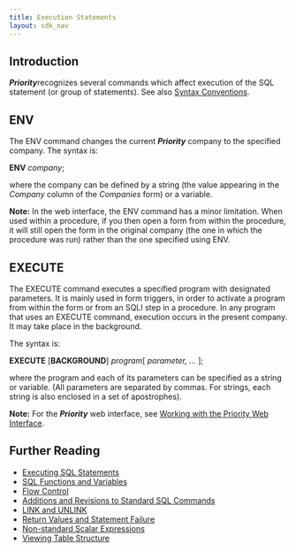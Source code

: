 ```yaml
---
title: Execution Statements
layout: sdk_nav
---
```


## Introduction

***Priority***recognizes several commands which affect execution of the
SQL statement (or group of statements). See also [Syntax
Conventions](SQL-Syntax#Syntax-Conventions ).

## ENV

The ENV command changes the current ***Priority*** company to the
specified company. The syntax is:

**ENV** *company*;

where the company can be defined by a string (the value appearing in the
*Company* column of the *Companies* form) or a variable.


**Note:** In the web interface, the ENV command has a minor limitation.
When used within a procedure, if you then open a form from within the
procedure, it will still open the form in the original company (the one
in which the procedure was run) rather than the one specified using ENV.

## EXECUTE

The EXECUTE command executes a specified program with designated
parameters. It is mainly used in form triggers, in order to activate a
program from within the form or from an SQLI step in a procedure. In any
program that uses an EXECUTE command, execution occurs in the present
company. It may take place in the background.

The syntax is:

**EXECUTE** [**BACKGROUND**] *program*\[ *parameter, \...* \];

where the program and each of its parameters can be specified as a
string or variable. (All parameters are separated by commas. For
strings, each string is also enclosed in a set of apostrophes).
<!-- TODO: Fix focus to web interface -->
**Note:** For the ***Priority*** web interface, see [Working with the
Priority Web
Interface](Working-with-the-Priority-Web-Interface ).

## Further Reading 

-   [Executing SQL Statements](Executing-SQL-Statements )
-   [SQL Functions and
    Variables](SQL-Functions-and-Variables )
-   [Flow Control](Flow-Control )
-   [Additions and Revisions to Standard SQL
    Commands](Additions-and-Revisions-to-Standard-SQL-Commands )
-   [LINK and UNLINK](LINK-and-UNLINK )
-   [Return Values and Statement
    Failure](Return-Values-and-Statement-Failure )
-   [Non-standard Scalar
    Expressions](Non-standard-Scalar-Expressions )
-   [Viewing Table Structure](Viewing-Table-Structure )
